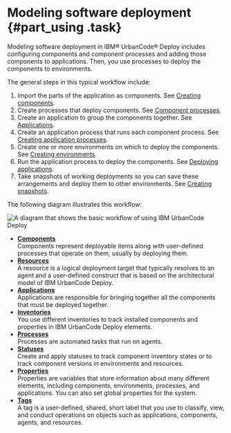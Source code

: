 # Modeling software deployment {#part_using .task}

Modeling software deployment in IBM® UrbanCode® Deploy includes configuring components and component processes and adding those components to applications. Then, you use processes to deploy the components to environments.

The general steps in this typical workflow include:

1.  Import the parts of the application as components. See [Creating components](comp_create.md).
2.  Create processes that deploy components. See [Component processes](comp_process.md).
3.  Create an application to group the components together. See [Applications](applications_ch.md).
4.  Create an application process that runs each component process. See [Creating application processes](app_process_create.md).
5.  Create one or more environments on which to deploy the components. See [Creating environments](app_environment_create.md).
6.  Run the application process to deploy the components. See [Deploying applications](deployment_ch.md).
7.  Take snapshots of working deployments so you can save these arrangements and deploy them to other environments. See [Creating snapshots](app_snapshot_create.md).

The following diagram illustrates this workflow:

![A diagram that shows the basic workflow of using IBM UrbanCode Deploy](../images/part_using_a.gif)

-   **[Components](../topics/comp_ch.md)**  
Components represent deployable items along with user-defined processes that operate on them, usually by deploying them.
-   **[Resources](../topics/resources_ch.md)**  
A resource is a logical deployment target that typically resolves to an agent and a user-defined construct that is based on the architectural model of IBM UrbanCode Deploy.
-   **[Applications](../topics/applications_ch.md)**  
Applications are responsible for bringing together all the components that must be deployed together.
-   **[Inventories](../topics/inventory_ch.md)**  
You use different inventories to track installed components and properties in IBM UrbanCode Deploy elements.
-   **[Processes](../topics/comp_workflow.md)**  
Processes are automated tasks that run on agents.
-   **[Statuses](../topics/comp_version_status.md)**  
Create and apply statuses to track component inventory states or to track component versions in environments and resources.
-   **[Properties](../topics/ud_properties_overview.md)**  
Properties are variables that store information about many different elements, including components, environments, processes, and applications. You can also set global properties for the system.
-   **[Tags](../topics/tags_ch.md)**  
A tag is a user-defined, shared, short label that you use to classify, view, and conduct operations on objects such as applications, components, agents, and resources.

